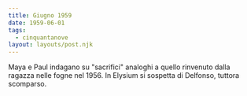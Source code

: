 ```yaml
---
title: Giugno 1959
date: 1959-06-01
tags:
  - cinquantanove
layout: layouts/post.njk
---
```


Maya e Paul indagano su "sacrifici" analoghi a quello rinvenuto dalla ragazza nelle fogne nel 1956. In Elysium si sospetta di Delfonso, tuttora scomparso.